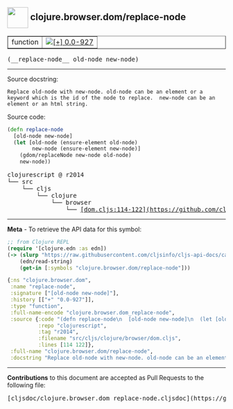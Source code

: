 ## <img width="48px" valign="middle" src="http://i.imgur.com/Hi20huC.png"> clojure.browser.dom/replace-node

 <table border="1">
<tr>

<td>function</td>
<td><a href="https://github.com/cljsinfo/cljs-api-docs/tree/0.0-927"><img valign="middle" alt="[+] 0.0-927" src="https://img.shields.io/badge/+-0.0--927-lightgrey.svg"></a> </td>
</tr>
</table>

 <samp>
(__replace-node__ old-node new-node)<br>
</samp>

---




Source docstring:

```
Replace old-node with new-node. old-node can be an element or a
keyword which is the id of the node to replace.  new-node can be an
element or an html string.
```

Source code:

```clj
(defn replace-node
  [old-node new-node]
  (let [old-node (ensure-element old-node)
        new-node (ensure-element new-node)]
    (gdom/replaceNode new-node old-node)
    new-node))
```

 <pre>
clojurescript @ r2014
└── src
    └── cljs
        └── clojure
            └── browser
                └── <ins>[dom.cljs:114-122](https://github.com/clojure/clojurescript/blob/r2014/src/cljs/clojure/browser/dom.cljs#L114-L122)</ins>
</pre>


---

__Meta__ - To retrieve the API data for this symbol:

```clj
;; from Clojure REPL
(require '[clojure.edn :as edn])
(-> (slurp "https://raw.githubusercontent.com/cljsinfo/cljs-api-docs/catalog/cljs-api.edn")
    (edn/read-string)
    (get-in [:symbols "clojure.browser.dom/replace-node"]))
```

```clj
{:ns "clojure.browser.dom",
 :name "replace-node",
 :signature ["[old-node new-node]"],
 :history [["+" "0.0-927"]],
 :type "function",
 :full-name-encode "clojure.browser.dom_replace-node",
 :source {:code "(defn replace-node\n  [old-node new-node]\n  (let [old-node (ensure-element old-node)\n        new-node (ensure-element new-node)]\n    (gdom/replaceNode new-node old-node)\n    new-node))",
          :repo "clojurescript",
          :tag "r2014",
          :filename "src/cljs/clojure/browser/dom.cljs",
          :lines [114 122]},
 :full-name "clojure.browser.dom/replace-node",
 :docstring "Replace old-node with new-node. old-node can be an element or a\nkeyword which is the id of the node to replace.  new-node can be an\nelement or an html string."}

```

---

__Contributions__ to this document are accepted as Pull Requests to the following file:

 <pre>
[cljsdoc/clojure.browser.dom_replace-node.cljsdoc](https://github.com/cljsinfo/cljs-api-docs/blob/master/cljsdoc/clojure.browser.dom_replace-node.cljsdoc)
</pre>

